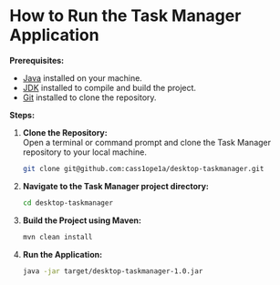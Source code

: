 # How to Run the Task Manager Application

**Prerequisites:**
- [Java](https://www.java.com/) installed on your machine.
- [JDK](https://www.oracle.com/java/technologies/downloads/) installed to compile and build the project.
- [Git](https://git-scm.com/) installed to clone the repository.

**Steps:**
1. **Clone the Repository:** <br>
   Open a terminal or command prompt and clone the Task Manager repository to your local machine.
    ```bash
    git clone git@github.com:cass1ope1a/desktop-taskmanager.git
    ```
2. **Navigate to the Task Manager project directory:** <br>
    ```bash
    cd desktop-taskmanager
    ```
3. **Build the Project using Maven:** <br>
    ```bash
    mvn clean install
    ```
4. **Run the Application:** <br>
    ```bash 
    java -jar target/desktop-taskmanager-1.0.jar
    ```